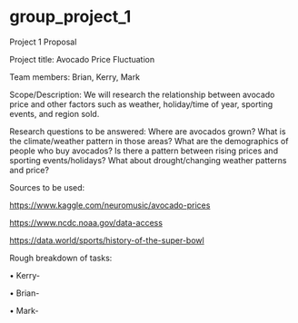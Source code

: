 # group_project_1
Project 1 Proposal

Project title: Avocado Price Fluctuation

Team members: Brian, Kerry, Mark

Scope/Description: We will research the relationship between avocado price and other factors such as weather, holiday/time of year, sporting events, and region sold.

Research questions to be answered:  Where are avocados grown? What is the climate/weather pattern in those areas? What are the demographics of people who buy avocados? Is there a pattern between rising prices and sporting events/holidays? What about drought/changing weather patterns and price?

Sources to be used:

https://www.kaggle.com/neuromusic/avocado-prices

https://www.ncdc.noaa.gov/data-access

https://data.world/sports/history-of-the-super-bowl


Rough breakdown of tasks: 

•	Kerry-


•	Brian-


•	Mark-
